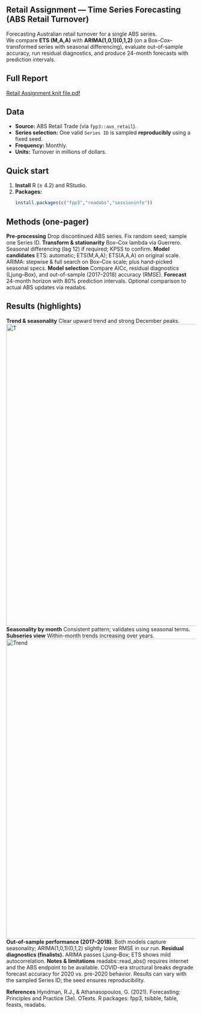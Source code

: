 ## Retail Assignment — Time Series Forecasting (ABS Retail Turnover)
Forecasting Australian retail turnover for a single ABS series.  
We compare **ETS (M,A,A)** with **ARIMA(1,0,1)(0,1,2)** (on a Box–Cox–transformed series with seasonal differencing), evaluate out-of-sample accuracy, run residual diagnostics, and produce 24-month forecasts with prediction intervals.

## Full Report

[Retail Assignment knit file.pdf](https://github.com/user-attachments/files/22517783/Retail.Assignment.knit.file.pdf)

## Data
- **Source:** ABS Retail Trade (via `fpp3::aus_retail`).
- **Series selection:** One valid `Series ID` is sampled **reproducibly** using a fixed seed.
- **Frequency:** Monthly.
- **Units:** Turnover in millions of dollars.

## Quick start
1. **Install** R (≥ 4.2) and RStudio.
2. **Packages:**
   ```r
   install.packages(c("fpp3","readabs","sessioninfo"))

## Methods (one-pager)
**Pre-processing**
Drop discontinued ABS series.
Fix random seed; sample one Series ID.
**Transform & stationarity**
Box–Cox lambda via Guerrero.
Seasonal differencing (lag 12) if required; KPSS to confirm.
**Model candidates**
ETS: automatic; ETS(M,A,A); ETS(A,A,A) on original scale.
ARIMA: stepwise & full search on Box–Cox scale; plus hand-picked seasonal specs.
**Model selection**
Compare AICc, residual diagnostics (Ljung–Box), and out-of-sample (2017–2018) accuracy (RMSE).
**Forecast**
24-month horizon with 80% prediction intervals.
Optional comparison to actual ABS updates via readabs.

## Results (highlights)
**Trend & seasonality**
Clear upward trend and strong December peaks.
<img width="1468" height="802" alt="T" src="https://github.com/user-attachments/assets/64081193-51b0-4645-9b73-6c3c80464815" />
**Seasonality by month**
Consistent pattern; validates using seasonal terms.
**Subseries view**
Within-month trends increasing over years.
<img width="1472" height="796" alt="Trend" src="https://github.com/user-attachments/assets/145a0b0b-19a9-44c9-b047-7757e9e506c8" />
**Out-of-sample performance (2017–2018)**. 
Both models capture seasonality;
ARIMA(1,0,1)(0,1,2) slightly lower RMSE in our run.
**Residual diagnostics (finalists).**
ARIMA passes Ljung–Box; ETS shows mild autocorrelation.
**Notes & limitations**
readabs::read_abs() requires internet and the ABS endpoint to be available.
COVID-era structural breaks degrade forecast accuracy for 2020 vs. pre-2020 behavior.
Results can vary with the sampled Series ID; the seed ensures reproducibility.

**References**
Hyndman, R.J., & Athanasopoulos, G. (2021). Forecasting: Principles and Practice (3e). OTexts.
R packages: fpp3, tsibble, fable, feasts, readabs.

